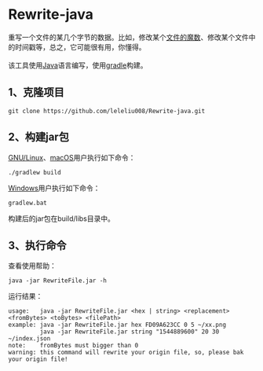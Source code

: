 # Rewrite-java
重写一个文件的某几个字节的数据。比如，修改某个<a href="http://blog.fpliu.com/it/data/file#checkType" target="_blank">文件的魔数</a>、修改某个文件中的时间戳等，总之，它可能很有用，你懂得。
<br><br>
该工具使用<a href="http://blog.fpliu.com/it/language/Java" target="_blank">Java</a>语言编写，使用<a href="http://blog.fpliu.com/it/software/gradle" target="_blank">gradle</a>构建。

## 1、克隆项目
```
git clone https://github.com/leleliu008/Rewrite-java.git
```

## 2、构建jar包
<a href="http://blog.fpliu.com/it/os/unix-like#GNU-Linux" target="_blank">GNU/Linux</a>、<a href="http://blog.fpliu.com/it/os/macOS" target="_blank">macOS</a>用户执行如下命令：
```
./gradlew build
```
<a href="http://blog.fpliu.com/it/os/Windows" target="_blank">Windows</a>用户执行如下命令：
```
gradlew.bat
```
构建后的jar包在build/libs目录中。
## 3、执行命令
查看使用帮助：
```
java -jar RewriteFile.jar -h
```
运行结果：
```
usage:   java -jar RewriteFile.jar <hex | string> <replacement> <fromBytes> <toBytes> <filePath>
example: java -jar RewriteFile.jar hex FD09A623CC 0 5 ~/xx.png
         java -jar RewriteFile.jar string "1544889600" 20 30 ~/index.json
note:    fromBytes must bigger than 0
warning: this command will rewrite your origin file, so, please bak your origin file!
```
